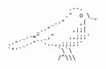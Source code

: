                            .--.
                          ."  o \__
                      _.-"    ,(  `
                  _.-"      ,;;|
              _.-=" _,"    ,,;;;'
          .-"`_.-"``-..,,;;;;:'
          `"'`          `\`\
                        /^\\\
                                                                                                                                                                        
